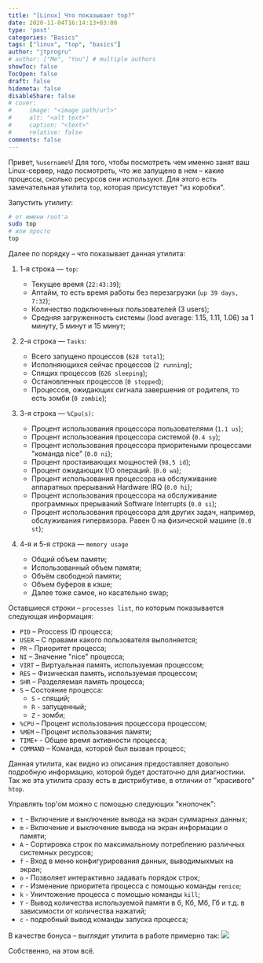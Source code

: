 ```yaml
---
title: "[Linux] Что показывает top?"
date: 2020-11-04T16:14:13+03:00
type: 'post'
categories: "Basics"
tags: ["linux", "top", "basics"]
author: "jtprogru"
# author: ["Me", "You"] # multiple authors
showToc: false
TocOpen: false
draft: false
hidemeta: false
disableShare: false
# cover:
#     image: "<image path/url>"
#     alt: "<alt text>"
#     caption: "<text>"
#     relative: false
comments: false
---
```


Привет, `%username%`! Для того, чтобы посмотреть чем именно занят ваш Linux-сервер, надо посмотреть, что же запущено в нем – какие процессы, сколько ресурсов они используют. Для этого есть замечательная утилита `top`, которая присутствует "из коробки".

Запустить утилиту:
```bash
# от имени root'а
sudo top
# или просто
top
```
Далее по порядку – что показывает данная утилита:
1. 1-я строка — `top`:
	- Текущее время (`22:43:39`);
	- Аптайм, то есть время работы без перезагрузки (`up 39 days, 7:32`);
	- Количество подключенных пользователей (3 users);
	- Средняя загруженность системы (load average: 1.15, 1.11, 1.06) за 1 минуту, 5 минут и 15 минут;

2. 2-я строка — `Tasks`:
	- Всего запущено процессов (`628 total`);
	- Исполняющихся сейчас процессов (`2 running`);
	- Спящих процессов (`626 sleeping`);
	- Остановленных процессов (`0 stopped`);
	- Процессов, ожидающих сигнала завершения от родителя, то есть зомби (`0 zombie`);

3. 3-я строка — `%Cpu(s)`:
	- Процент иcпользования процессора пользователями (`1.1 us`);
	- Процент иcпользования процессора системой (`0.4 sy`);
	- Процент использования процессора приоритеными процессами "команда nice" (`0.0 ni`);
	- Процент простаивающих мощностей (`98,5 id`);
	- Процент ожидающих I/O операций. (`0.0 wa`);
	- Процент использования процессора на обслуживание аппаратных прерываний Hardware IRQ (`0.0 hi`);
	- Процент использования процессора на обслуживание программных прерываний Software Interrupts (`0.0 si`);
	- Процент использования процессора для других задач, например, обслуживания гипервизора. Равен 0 на физической машине (`0.0 st`);

4. 4-я и 5-я строка — `memory usage`
	- Общий объем памяти;
	- Использованный объем памяти;
	- Объём свободной памяти;
	- Объем буферов в кэше;
	- Далее тоже самое, но касательно swap;

Оставшиеся строки – `processes list`, по которым показывается следующая информация:
- `PID` – Proccess ID процесса;
- `USER` – С правами какого пользователя выполняется;
- `PR` – Приоритет процесса;
- `NI` – Значение "nice" процесса;
- `VIRT` – Виртуальная память, используемая процессом;
- `RES` – Физическая память, используемая процессом;
- `SHR` – Разделяемая память процесса;
- `S` – Состояние процесса:
	- `S` - спящий;
	- `R` - запущенный;
	- `Z` - зомби;
- `%CPU` – Процент использования процессора процессом;
- `%MEM` – Процент использования памяти;
- `TIME+` - Общее время активности процесса;
- `COMMAND` – Команда, которой был вызван процесс;

Данная утилита, как видно из описания предоставляет довольно подробную информацию, которой будет достаточно для диагностики. Так же эта утилита сразу есть в дистрибутиве, в отличии от "красивого" `htop`.

Управлять top'ом можно с помощью следующих "кнопочек":
- `t` - Включение и выключение вывода на экран суммарных данных;
- `m` - Включение и выключение вывода на экран информации о памяти;
- `A` - Сортировка строк по максимальному потреблению различных системных ресурсов;
- `f` - Вход в меню конфигурирования данных, выводимыхмых на экран;
- `o` - Позволяет интерактивно задавать порядок строк;
- `r` - Изменение приоритета процесса с помощью команды `renice`;
- `k` - Уничтожение процесса с помощью команды `kill`;
- `Y` - Вывод количества используемой памяти в б, Кб, Мб, Гб и т.д. в зависимости от количества нажатий;
- `с` - подробный вывод команды запуска процесса;

В качестве бонуса – выглядит утилита в работе примерно так:
![](https://i.ibb.co/Lt9XPb0/2020-10-20-23-00-59.png)

Собственно, на этом всё.
